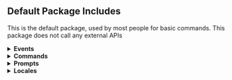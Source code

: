 ## Default Package Includes

This is the default package, used by most people for basic commands. This package does not call any external APIs

<details>
    <summary><b>Events</b></summary>

### Events

<!-- #include events/*.md -->

</details>

<details>
    <summary><b>Commands</b></summary>

### Commands

<!-- #include commands/**/*.md -->

</details>

<details>
    <summary><b>Prompts</b></summary>

### Prompts

<!-- #include prompts/*.md -->

</details>

<details>
    <summary><b>Locales</b></summary>

### Locales

<details>
    <summary><b>en.json</b></summary>

<!-- #code locales/*.json -->

</details>

</details>
